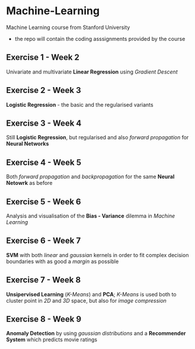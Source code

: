 # Machine-Learning
Machine Learning course from Stanford University

- the repo will contain the coding asssignments provided by the course

## Exercise 1 - Week 2
Univariate and multivariate **Linear Regression** using *Gradient Descent*

## Exercise 2 - Week 3
**Logistic Regression** - the basic and the regularised variants

## Exercise 3 - Week 4
Still **Logistic Regression**, but regularised and also *forward propagation*
for **Neural Networks**

## Exercise 4 - Week 5
Both *forward propagation* and *backpropagation* for the same **Neural Netowrk** as before

## Exercise 5 - Week 6
Analysis and visualisation of the **Bias - Variance** dilemma in *Machine Learning*

## Exercise 6 - Week 7
**SVM** with both *linear* and *gaussian* kernels in order to fit complex decision boundaries with
as good a *margin* as possible

## Exercise 7 - Week 8
**Unsipervised Learning** (*K-Means*) and **PCA**; *K-Means* is used both to cluster point in *2D*
and *3D* space, but also for *image compression*

## Exercise 8 - Week 9
**Anomaly Detection** by using *gaussian distributions* and a **Recommender System** which predicts
movie ratings
